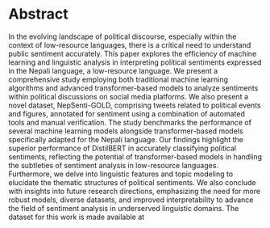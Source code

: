 # Abstract

In the evolving landscape of political discourse, especially within the context of low-resource languages, there is a critical need to understand public sentiment accurately. This paper explores the efficiency of machine learning and linguistic analysis in interpreting political sentiments expressed in the Nepali language, a low-resource language. We present a comprehensive study employing both traditional machine learning algorithms and advanced transformer-based models to analyze sentiments within political discussions on social media platforms. We also present a novel dataset, NepSenti-GOLD, comprising tweets related to political events and figures, annotated for sentiment using a combination of automated tools and manual verification. The study benchmarks the performance of several machine learning models alongside transformer-based models specifically adapted for the Nepali language. Our findings highlight the superior performance of DistilBERT in accurately classifying political sentiments, reflecting the potential of transformer-based models in handling the subtleties of sentiment analysis in low-resource languages. Furthermore, we delve into linguistic features and topic modeling to elucidate the thematic structures of political sentiments. We also conclude with insights into future research directions, emphasizing the need for more robust models, diverse datasets, and improved interpretability to advance the field of sentiment analysis in underserved linguistic domains. The dataset for this work is made available at
